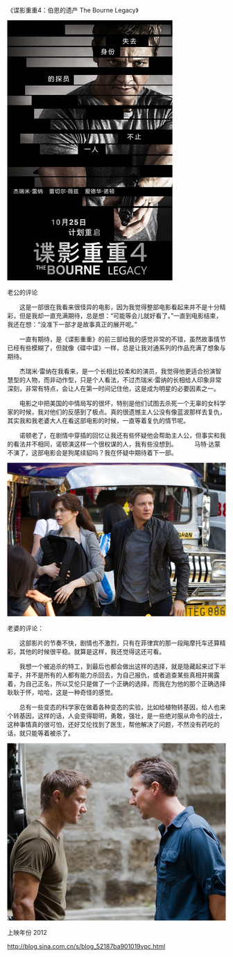 《谍影重重4：伯恩的遗产 The Bourne Legacy》

			
![](./img/52187ba9td924930cb14f&690.jpg)

老公的评论
 

　　这是一部很在我看来很怪异的电影，因为我觉得整部电影看起来并不是十分精彩，但是我却一直充满期待，总是想：“可能等会儿就好看了。”一直到电影结束，我还在想：“没准下一部才是故事真正的展开呢。”
 

　　一直有期待，是《谍影重重》的前三部给我的感觉非常的不错，虽然故事情节已经有些模糊了，但就像《碟中谍》一样，总是让我对通系列的作品充满了想象与期待。
 

　　杰瑞米·雷纳在我看来，是一个长相比较柔和的演员，我觉得他更适合扮演智慧型的人物，而非动作型，只是个人看法，不过杰瑞米·雷纳的长相给人印象非常深刻，非常有特点，会让人在第一时间记住他，这是成为明星的必要因素之一。
 

　　电影之中把美国的中情局写的很坏，特别是他们试图去杀死一个无辜的女科学家的时候，我对他们的反感到了极点。真的很遗憾主人公没有像蓝波那样去复仇，其实我和我老婆大人在看这部电影的时候，一直等着复仇的情节呢。
 

　　诺顿老了，在剧情中穿插的回忆让我还有些怀疑他会帮助主人公，但事实和我的看法并不相同，诺顿演这样一个很权谋的人，我有些没想到。
 
　　马特·达蒙不演了，这部电影会是狗尾续貂吗？我在怀疑中期待着下一部。

![](./img/52187ba9td92494bf9254&690.jpg)

老婆的评论：
 

　　这部影片的节奏不快，剧情也不激烈，只有在菲律宾的那一段飚摩托车还算精彩，其他的时候很平稳。就算是这样，我还觉得这还可看。
 

　　我想一个被追杀的特工，到最后也都会做出这样的选择，就是隐藏起来过下半辈子，并不是所有的人都有能力杀回去，为自己报仇，或者追查某些真相并揭露着，为自己正名，所以艾伦只是做了一个正确的选择，而我在为他的那个正确选择耿耿于怀，哈哈，这是一种奇怪的感觉。
 

　　总有一些变态的科学家在做着各种变态的实验，比如给植物转基因，给人也来个转基因，这样的话，人会变得聪明，勇敢，强壮，是一些绝对服从命令的战士，这种事情真的很可怕，还好艾伦找到了医生，帮他解决了问题，不然没有药吃的话，就只能等着被杀了。

![](./img/52187ba9td92496e4bcec&690.jpg)




上映年份 2012							
		
http://blog.sina.com.cn/s/blog_52187ba901019vpc.html
